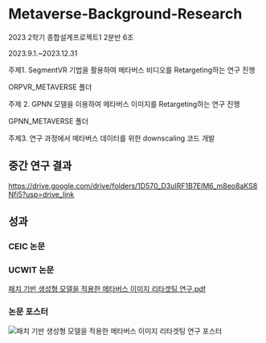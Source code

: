 # Metaverse-Background-Research

2023 2학기 종합설계프로젝트1 2분반 6조

2023.9.1.~2023.12.31

주제1. SegmentVR 기법을 활용하여 메타버스 비디오를 Retargeting하는 연구 진행

ORPVR_METAVERSE 폴더


주제 2. GPNN 모델을 이용하여 메타버스 이미지를 Retargeting하는 연구 진행

GPNN_METAVERSE 폴더


주제3. 연구 과정에서 메타버스 데이터를 위한 downscaling 코드 개발


## 중간 연구 결과

https://drive.google.com/drive/folders/1D570_D3uIRF1B7EIM6_m8eo8aKS8Nfi5?usp=drive_link

## 성과

### CEIC 논문



### UCWIT 논문

[패치 기반 생성형 모델을 적용한 메타버스 이미지 리타겟팅 연구.pdf](https://github.com/coolho1129/Metaverse-Background-Research/files/13466115/default.pdf)

### 논문 포스터

![패치 기반 생성형 모델을 적용한 메타버스 이미지 리타겟팅 연구 포스터](https://github.com/coolho1129/Metaverse-Background-Research/assets/105068708/c0d118c9-854c-4eeb-b192-951c2f367096)

